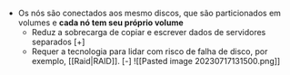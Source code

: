 - Os nós são conectados aos mesmo discos, que são particionados em volumes e **cada nó tem seu próprio volume**
	- Reduz a sobrecarga de copiar e escrever dados de servidores separados [+]
	- Requer a tecnologia para lidar com risco de falha de disco, por exemplo, [[Raid|RAID]]. [-]
![[Pasted image 20230717131500.png]]
